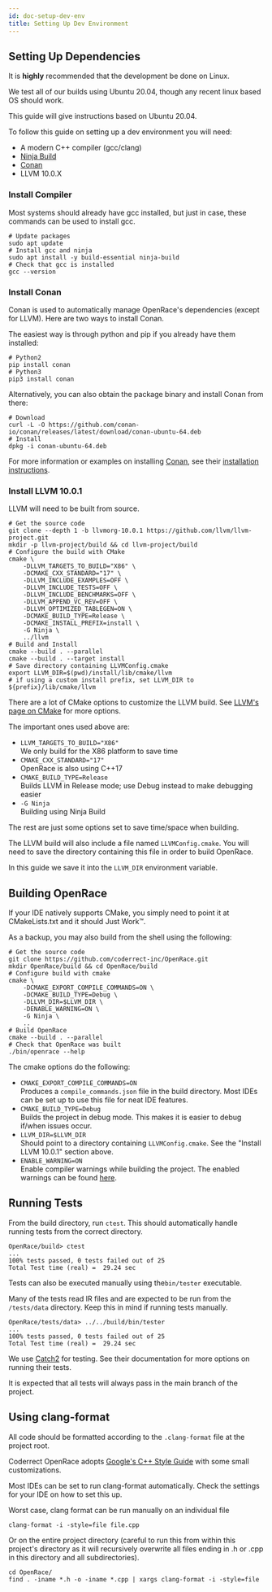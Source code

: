 ```yaml
---
id: doc-setup-dev-env
title: Setting Up Dev Environment
---
```


## Setting Up Dependencies

It is **highly** recommended that the development be done on Linux.

We test all of our builds using Ubuntu 20.04, though any recent linux based OS should work.

This guide will give instructions based on Ubuntu 20.04.

To follow this guide on setting up a dev environment you will need:
 - A modern C++ compiler (gcc/clang)
 - [Ninja Build](https://ninja-build.org/)
 - [Conan](https://conan.io/downloads.html)
 - LLVM 10.0.X

### Install Compiler

Most systems should already have gcc installed, but just in case, these commands can be used to install gcc. 

```shell
# Update packages 
sudo apt update
# Install gcc and ninja
sudo apt install -y build-essential ninja-build
# Check that gcc is installed
gcc --version
```

### Install Conan

Conan is used to automatically manage OpenRace's dependencies (except for LLVM). Here are two ways to install Conan. 


The easiest way is through python and pip if you already have them installed:
```shell
# Python2
pip install conan
# Python3
pip3 install conan
```

Alternatively, you can also obtain the package binary and install Conan from there:
``` shell
# Download
curl -L -O https://github.com/conan-io/conan/releases/latest/download/conan-ubuntu-64.deb
# Install
dpkg -i conan-ubuntu-64.deb 
```

For more information or examples on installing [Conan](https://conan.io/downloads.html), see their [installation instructions](https://docs.conan.io/en/latest/installation.html).


### Install LLVM 10.0.1

LLVM will need to be built from source. 

```shell
# Get the source code
git clone --depth 1 -b llvmorg-10.0.1 https://github.com/llvm/llvm-project.git
mkdir -p llvm-project/build && cd llvm-project/build
# Configure the build with CMake
cmake \
    -DLLVM_TARGETS_TO_BUILD="X86" \
    -DCMAKE_CXX_STANDARD="17" \
    -DLLVM_INCLUDE_EXAMPLES=OFF \
    -DLLVM_INCLUDE_TESTS=OFF \
    -DLLVM_INCLUDE_BENCHMARKS=OFF \
    -DLLVM_APPEND_VC_REV=OFF \
    -DLLVM_OPTIMIZED_TABLEGEN=ON \
    -DCMAKE_BUILD_TYPE=Release \
    -DCMAKE_INSTALL_PREFIX=install \
    -G Ninja \
    ../llvm
# Build and Install
cmake --build . --parallel
cmake --build . --target install
# Save directory containing LLVMConfig.cmake
export LLVM_DIR=$(pwd)/install/lib/cmake/llvm
# if using a custom install prefix, set LLVM_DIR to ${prefix}/lib/cmake/llvm
```

There are a lot of CMake options to customize the LLVM build. See [LLVM's page on CMake](https://www.llvm.org/docs/CMake.html) for more options.

The important ones used above are:
- `LLVM_TARGETS_TO_BUILD="X86"`  
We only build for the X86 platform to save time
- `CMAKE_CXX_STANDARD="17"`  
OpenRace is also using C++17
- `CMAKE_BUILD_TYPE=Release`  
Builds LLVM in Release mode; use Debug instead to make debugging easier
- `-G Ninja`  
Building using Ninja Build

The rest are just some options set to save time/space when building.

The LLVM build will also include a file named `LLVMConfig.cmake`. You will need to save the directory containing this file in order to build OpenRace.

In this guide we save it into the `LLVM_DIR` environment variable.


## Building OpenRace

If your IDE natively supports CMake, you simply need to point it at CMakeLists.txt and it should Just Work™.

As a backup, you may also build from the shell using the following:

```shell
# Get the source code
git clone https://github.com/coderrect-inc/OpenRace.git
mkdir OpenRace/build && cd OpenRace/build
# Configure build with cmake
cmake \
    -DCMAKE_EXPORT_COMPILE_COMMANDS=ON \
    -DCMAKE_BUILD_TYPE=Debug \
    -DLLVM_DIR=$LLVM_DIR \
    -DENABLE_WARNING=ON \
    -G Ninja \
    ..
# Build OpenRace
cmake --build . --parallel
# Check that OpenRace was built
./bin/openrace --help
```

The cmake options do the following:
 - `CMAKE_EXPORT_COMPILE_COMMANDS=ON`  
 Produces a `compile_commands.json` file in the build directory. Most IDEs can be set up to use this file for neat IDE features.
 - `CMAKE_BUILD_TYPE=Debug`  
 Builds the project in debug mode. This makes it is easier to debug if/when issues occur.
 - `LLVM_DIR=$LLVM_DIR`  
 Should point to a directory containing `LLVMConfig.cmake`. See the "Install LLVM 10.0.1" section above.
 - `ENABLE_WARNING=ON`  
 Enable compiler warnings while building the project. The enabled warnings can be found [here](https://github.com/coderrect-inc/OpenRace/blob/b340620db611d606275abf9aed1904ce0c50b87a/cmake/CompilerWarnings.cmake).

## Running Tests

From the build directory, run `ctest`. This should automatically handle running tests from the correct directory. 

```shell
OpenRace/build> ctest
...
100% tests passed, 0 tests failed out of 25
Total Test time (real) =  29.24 sec
```

Tests can also be executed manually using the`bin/tester` executable. 

Many of the tests read IR files and are expected to be run from the `/tests/data` directory. Keep this in mind if running tests manually. 

```shell
OpenRace/tests/data> ../../build/bin/tester
...
100% tests passed, 0 tests failed out of 25
Total Test time (real) =  29.24 sec
```

We use [Catch2](https://github.com/catchorg/Catch2) for testing. See their documentation for more options on running their tests.

It is expected that all tests will always pass in the main branch of the project.

<!-- ## Adding Tests

**NOTE** this probably belongs in a different section about doing development.

Tests are split into two types, unit and integration.

Unit tests are for testing individual components. For example, there are tests for each type of llvm instruction parse by the `Builder` class in the `IR` directory. These tests are mostly located under `tests/unit/IR`.

Integrations tests check the end-to-end functionality. These tests read in some program's IR, run race detection, and check that the resulting report is correct.

Any time code is added, tests should also likely be added to cover the new code. In most cases it is likely that both unit and integration tests should be added.

For example, when adding support for `pthread_create`, a unit test should be added to check that the llvm IR call to `pthread_create` is correctly recognized, and an integration test for a simple program using `pthread_create` should be added. -->


## Using clang-format

All code should be formatted according to the `.clang-format` file at the project root.

Coderrect OpenRace adopts [Google's C++ Style Guide](https://google.github.io/styleguide/cppguide.html) with some small customizations.

Most IDEs can be set to run clang-format automatically. Check the settings for your IDE on how to set this up.

Worst case, clang format can be run manually on an individual file

```
clang-format -i -style=file file.cpp
```

Or on the entire project directory (careful to run this from within this project's directory as it will recursively overwrite all files ending in .h or .cpp in this directory and all subdirectories).

```
cd OpenRace/
find . -iname *.h -o -iname *.cpp | xargs clang-format -i -style=file
```
